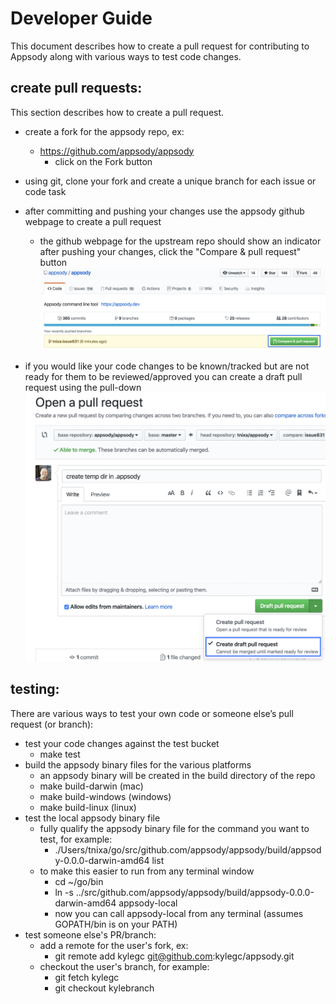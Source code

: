 # Developer Guide
This document describes how to create a pull request for contributing to Appsody along with various ways to test code changes. 

## create pull requests:
This section describes how to create a pull request.
* create a fork for the appsody repo, ex:
    * https://github.com/appsody/appsody
        * click on the Fork button
* using git, clone your fork and create a unique branch for each issue or code task
* after committing and pushing your changes use the appsody github webpage to create a pull request
    * the github webpage for the upstream repo should show an indicator after pushing your changes, click the "Compare & pull request" button
![image info](pull-request.png)

* if you would like your code changes to be known/tracked but are not ready for them to be reviewed/approved you can create a draft pull request using the pull-down
![image info](draft-pull-request.png)

## testing:
There are various ways to test your own code or someone else’s pull request (or branch):
* test your code changes against the test bucket
    * make test
* build the appsody binary files for the various platforms
    * an appsody binary will be created in the build directory of the repo
    * make build-darwin (mac)
    * make build-windows (windows)
    * make build-linux (linux)
* test the local appsody binary file
    * fully qualify the appsody binary file for the command you want to test, for example:
        * ./Users/tnixa/go/src/github.com/appsody/appsody/build/appsody-0.0.0-darwin-amd64 list
    * to make this easier to run from any terminal window
        * cd ~/go/bin
        * ln -s ../src/github.com/appsody/appsody/build/appsody-0.0.0-darwin-amd64 appsody-local
        * now you can call appsody-local from any terminal (assumes GOPATH/bin is on your PATH)
* test someone else's PR/branch:
    * add a remote for the user's fork, ex:
        * git remote add kylegc git@github.com:kylegc/appsody.git
    * checkout the user's branch, for example:
        * git fetch kylegc
        * git checkout kylebranch